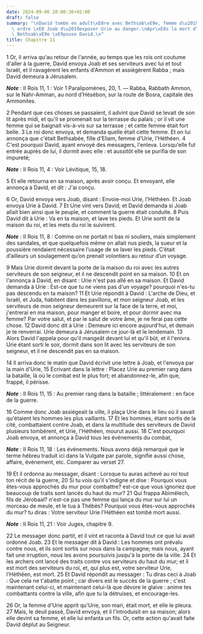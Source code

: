 ```yaml
---
date: 2024-09-06 20:00:36+02:00
draft: false
summary: "\nDavid tombe en adult\xE8re avec Bethsab\xE9e, femme d\u2019Urie.\nIl donne\
  \ ordre \xE0 Joab d\u2019exposer Urie au danger.\nApr\xE8s la mort d\u2019Urie,\
  \ Bethsab\xE9e \xE9pouse David.\n"
title: Chapitre 11
---
```





1 Or, il arriva qu'au retour de l'année, au temps que les rois ont coutume d'aller à la guerre, David envoya Joab et ses serviteurs avec lui et tout Israël, et il ravagèrent les enfants d'Ammon et assiégèrent Rabba ; mais David demeura à Jérusalem.

***Note*** :  II Rois 11, 1 : Voir 1 Paralipomènes, 20, 1. ― Rabba, Rabbath Ammon, sur le Nahr-Amman, au nord d’Hésébon, sur la route de Bosra, capitale des Ammonites.


2 Pendant que ces choses se passaient, il advint que David se levait de son lit après midi, et qu'il se promenait sur la terrasse du palais ; or il vit une femme qui se baignait vis-à-vis sur sa terrasse ; et cette femme était fort belle. 3 Le roi donc envoya, et demanda quelle était cette femme. Et on lui annonça que c'était Bethsabée, fille d'Eliam, femme d'Urie, l'Héthéen. 4 C'est pourquoi David, ayant envoyé des messagers, l'enleva. Lorsqu'elle fut entrée auprès de lui, il dormit avec elle : et aussitôt elle se purifia de son impureté;

***Note*** :  II Rois 11, 4 : Voir Lévitique, 15, 18.

5 Et elle retourna en sa maison, après avoir conçu. Et envoyant, elle annonça à David, et dit : J'ai conçu.


6 Or, David envoya vers Joab, disant : Envoie-moi Urie, l'Héthéen. Et Joab envoya Urie à David. 7 Et Urie vint vers David; et David demanda si Joab allait bien ainsi que le peuple, et comment la guerre était conduite. 8 Puis David dit à Urie : Va en ta maison, et lave tes pieds. Et Urie sortit de la maison du roi, et les mets du roi le suivirent.

***Note*** :  II Rois 11, 8 : Comme on ne portait ni bas ni souliers, mais simplement des sandales, et que quelquefois même on allait nus pieds, la sueur et la poussière rendaient nécessaire l’usage de se laver les pieds. C’était d’ailleurs un soulagement qu’on prenait volontiers au retour d’un voyage.

9 Mais Urie dormit devant la porte de la maison du roi avec les autres serviteurs de son seigneur, et il ne descendit point en sa maison. 10 Et on l'annonça à David, en disant : Urie n'est pas allé en sa maison. Et David demanda à Urie : Est-ce que tu ne viens pas d'un voyage? pourquoi n'es-tu pas descendu en ta maison? 11 Et Urie répondit à David : L'arche de Dieu, et Israël, et Juda, habitent dans les pavillons, et mon seigneur Joab, et les serviteurs de mon seigneur demeurent sur la face de la terre, et moi, j'entrerai en ma maison, pour manger et boire, et pour dormir avec ma femme? Par votre salut, et par le salut de votre âme, je ne ferai pas cette chose. 12 David donc dit à Urie : Demeure ici encore aujourd'hui, et demain je te renverrai. Urie demeura à Jérusalem ce jour-là et le lendemain. 13 Alors David l'appela pour qu'il mangeât devant lui et qu'il bût, et il l'enivra. Urie étant sorti le soir, dormit dans son lit avec les serviteurs de son seigneur, et il ne descendit pas en sa maison.


14 Il arriva donc le matin que David écrivit une lettre à Joab, et l'envoya par la main d'Urie, 15 Ecrivant dans la lettre : Placez Urie au premier rang dans la bataille, là où le combat est le plus fort; et abandonnez-le, afin que, frappé, il périsse.

***Note*** :  II Rois 11, 15 : Au premier rang dans la bataille ; littéralement : en face de la guerre.

16 Comme donc Joab assiégeait la ville, il plaça Urie dans le lieu où il savait qu'étaient les hommes les plus vaillants. 17 Et les hommes, étant sortis de la cité, combattaient contre Joab, et dans la multitude des serviteurs de David plusieurs tombèrent, et Urie, l'Héthéen, mourut aussi. 18 C'est pourquoi Joab envoya, et annonça à David tous les événements du combat,

***Note*** :  II Rois 11, 18 : Les événements. Nous avons déjà remarqué que le terme hébreu traduit ici dans la Vulgate par parole, signifie aussi chose, affaire, événement, etc. Comparer au verset 27.

19 Et il ordonna au messager, disant : Lorsque tu auras achevé au roi tout ton récit de la guerre, 20 Si tu vois qu'il s'indigne et dise : Pourquoi vous êtes-vous approchés du mur pour combattre? est-ce que vous ignoriez que beaucoup de traits sont lancés du haut du mur? 21 Qui frappa Abimélech, fils de Jérobaal? n'est-ce pas une femme qui lança du mur sur lui un morceau de meule, et le tua à Thébès? Pourquoi vous êtes-vous approchés du mur? tu diras : Votre serviteur Urie l'Héthéen est tombé mort aussi.

***Note*** :  II Rois 11, 21 : Voir Juges, chapitre 9.


22 Le messager donc partit, et il vint et raconta à David tout ce que lui avait ordonné Joab. 23 Et le messager dit à David : Les hommes ont prévalu contre nous, et ils sont sortis sur nous dans la campagne; mais nous, ayant fait une irruption, nous les avons poursuivis jusqu'à la porte de la ville. 24 Et les archers ont lancé des traits contre vos serviteurs du haut du mur; et il est mort des serviteurs du roi, et, qui plus est, votre serviteur Urie, l'Héthéen, est mort. 25 Et David répondit au messager : Tu diras ceci à Joab : Que cela ne t'abatte point ; car divers est le succès de la guerre ; c'est maintenant celui-ci, et maintenant celui-là que dévore le glaive : anime tes combattants contre la ville, afin que tu la détruises, et encourage-les.


26 Or, la femme d'Urie apprit qu'Urie, son mari, était mort, et elle le pleura. 27 Mais, le deuil passé, David envoya, et il l'introduisit en sa maison; alors elle devint sa femme, et elle lui enfanta un fils. Or, cette action qu'avait faite David déplut au Seigneur.

